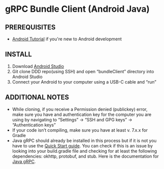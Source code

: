 gRPC Bundle Client (Android Java)
========================

PREREQUISITES
-------------
- [Android Tutorial](https://developer.android.com/training/basics/firstapp/index.html) if you're new to Android development

INSTALL
-------
1. Download [Android Studio](https://developer.android.com/studio)
2. Git clone DDD repo(using SSH) and open “bundleClient” directory into Android Studio
3. Connect your Android to your computer using a USB-C cable and “run”

ADDITIONAL NOTES
----------------
- While cloning, if you receive a Permission denied (publickey) error, make sure you have and authentication key for the computer you are using by navigating to “Settings” → “SSH and GPG keys” → “Authentication keys”
- If your code isn’t compiling, make sure you have at least v. 7.x.x for Gradle
- Java gRPC should already be installed in this process but if it is not you have to use the [Quick Start guide](https://grpc.io/docs/platforms/android/java/quickstart/). You can check if this is an issue by looking into your build.gradle file and checking for at least the following dependencies: okhttp, protobuf, and stub. Here is the documentation for [Java gRPC](https://github.com/grpc/grpc-java).
